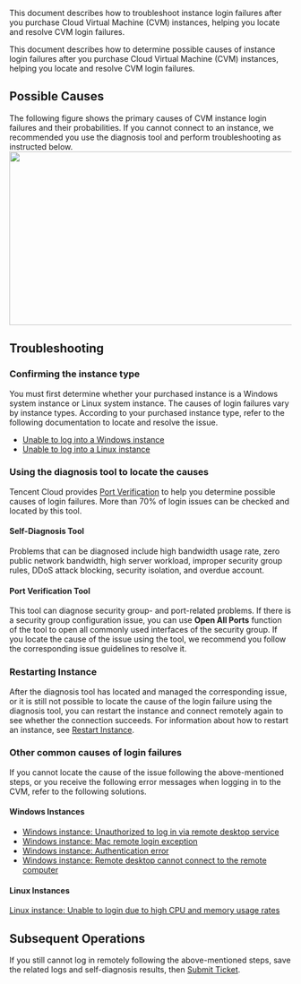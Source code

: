 This document describes how to troubleshoot instance login failures after you purchase Cloud Virtual Machine (CVM) instances, helping you locate and resolve CVM login failures.

This document describes how to determine possible causes of instance login failures after you purchase Cloud Virtual Machine (CVM) instances, helping you locate and resolve CVM login failures.

## Possible Causes

The following figure shows the primary causes of CVM instance login failures and their probabilities. If you cannot connect to an instance, we recommended you use the diagnosis tool and perform troubleshooting as instructed below.
<img src="https://main.qcloudimg.com/raw/d8e0151489003a251514eebe74dc201a.png" height="310" width="520" />

## Troubleshooting

### Confirming the instance type

You must first determine whether your purchased instance is a Windows system instance or Linux system instance. The causes of login failures vary by instance types. According to your purchased instance type, refer to the following documentation to locate and resolve the issue.
- [Unable to log into a Windows instance](http://intl.cloud.tencent.com/document/product/213/10339)
- [Unable to log into a Linux instance](https://intl.cloud.tencent.com/document/product/213/32500)

### Using the diagnosis tool to locate the causes
Tencent Cloud provides [Port Verification](https://console.cloud.tencent.com/vpc/helper) to help you determine possible causes of login failures. More than 70% of login issues can be checked and located by this tool.

#### Self-Diagnosis Tool
Problems that can be diagnosed include high bandwidth usage rate, zero public network bandwidth, high server workload, improper security group rules, DDoS attack blocking, security isolation, and overdue account.

#### Port Verification Tool
This tool can diagnose security group- and port-related problems. If there is a security group configuration issue, you can use **Open All Ports** function of the tool to open all commonly used interfaces of the security group.
If you locate the cause of the issue using the tool, we recommend you follow the corresponding issue guidelines to resolve it.

### Restarting Instance
After the diagnosis tool has located and managed the corresponding issue, or it is still not possible to locate the cause of the login failure using the diagnosis tool, you can restart the instance and connect remotely again to see whether the connection succeeds.
For information about how to restart an instance, see [Restart Instance](http://intl.cloud.tencent.com/document/product/213/4928).

### Other common causes of login failures
If you cannot locate the cause of the issue following the above-mentioned steps, or you receive the following error messages when logging in to the CVM, refer to the following solutions.

#### Windows Instances
- [Windows instance: Unauthorized to log in via remote desktop service](https://intl.cloud.tencent.com/document/product/213/32420)
- [Windows instance: Mac remote login exception](https://intl.cloud.tencent.com/document/product/213/32422)
- [Windows instance: Authentication error](https://intl.cloud.tencent.com/document/product/213/32421)
- [Windows instance: Remote desktop cannot connect to the remote computer](https://intl.cloud.tencent.com/document/product/213/32404)

#### Linux Instances
[Linux instance: Unable to login due to high CPU and memory usage rates](https://intl.cloud.tencent.com/document/product/213/32387)

## Subsequent Operations

If you still cannot log in remotely following the above-mentioned steps, save the related logs and self-diagnosis results, then [Submit Ticket](https://console.cloud.tencent.com/workorder/category).
